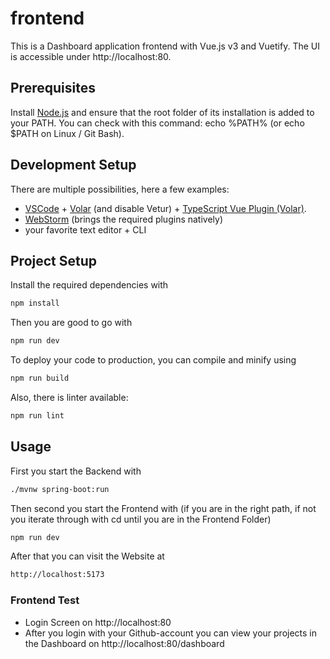 # frontend

This is a Dashboard application frontend with Vue.js v3 and Vuetify. The UI is accessible under http://localhost:80.

## Prerequisites

Install [Node.js](https://nodejs.org/en/) and ensure that the root folder of its installation is added to your PATH. You can check with this command: echo %PATH% (or echo $PATH on Linux / Git Bash).

## Development Setup

There are multiple possibilities, here a few examples:
- [VSCode](https://code.visualstudio.com/) + [Volar](https://marketplace.visualstudio.com/items?itemName=Vue.volar) (and disable Vetur) + [TypeScript Vue Plugin (Volar)](https://marketplace.visualstudio.com/items?itemName=Vue.vscode-typescript-vue-plugin).
- [WebStorm](https://www.jetbrains.com/webstorm/) (brings the required plugins natively)
- your favorite text editor + CLI

## Project Setup

Install the required dependencies with
```sh
npm install
```

Then you are good to go with
```sh
npm run dev
```

To deploy your code to production, you can compile and minify using
```sh
npm run build
```

Also, there is linter available:
```sh
npm run lint
```
## Usage

First you start the Backend with
```sh
./mvnw spring-boot:run
```

Then second you start the Frontend with (if you are in the right path, if not you iterate through with cd until you are in the Frontend Folder)
```sh
npm run dev
```

After that you can visit the Website at
```sh
http://localhost:5173
```
### Frontend Test
- Login Screen on http://localhost:80
- After you login with your Github-account you can view your projects in the Dashboard on http://localhost:80/dashboard
